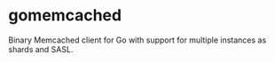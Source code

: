 # gomemcached
Binary Memcached client for Go with support for multiple instances as shards and SASL.

